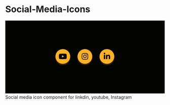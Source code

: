 # Social-Media-Icons
![social icons](src/social.jpg)
Social media icon component for linkdin, youtube, Instagram 
